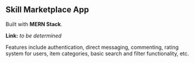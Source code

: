 ## Skill Marketplace App

Built with **MERN Stack**.

**Link:** *to be determined* 

Features include authentication, direct messaging, commenting, rating system for users, item categories, basic search and filter functionality, etc.
